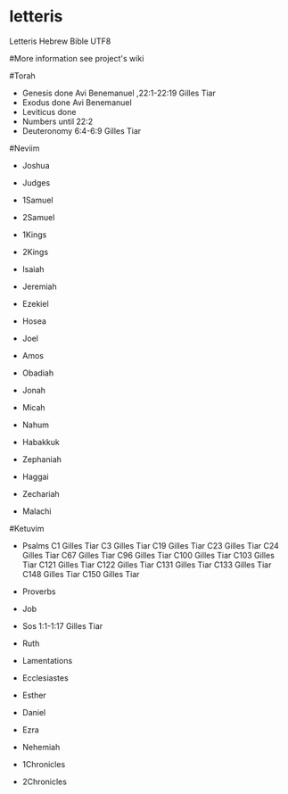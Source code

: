 # letteris
Letteris Hebrew Bible UTF8

#More information see project's wiki


#Torah
- Genesis done  Avi Benemanuel ,22:1-22:19 Gilles Tiar
- Exodus done Avi Benemanuel
- Leviticus done  
- Numbers until 22:2
- Deuteronomy 6:4-6:9 Gilles Tiar

#Neviim
- Joshua 
- Judges 
- 1Samuel 
- 2Samuel 
- 1Kings 
- 2Kings 

- Isaiah 
- Jeremiah 
- Ezekiel 

- Hosea 
- Joel 
- Amos 
- Obadiah 
- Jonah 
- Micah 
- Nahum 
- Habakkuk 
- Zephaniah 
- Haggai 
- Zechariah 
- Malachi 

#Ketuvim
- Psalms C1 Gilles Tiar 
C3 Gilles Tiar
C19 Gilles Tiar 
C23 Gilles Tiar 
C24 Gilles Tiar 
C67 Gilles Tiar 
C96 Gilles Tiar 
C100 Gilles Tiar 
C103 Gilles Tiar 
C121 Gilles Tiar 
C122 Gilles Tiar 
C131 Gilles Tiar 
C133 Gilles Tiar 
C148 Gilles Tiar 
C150 Gilles Tiar 
- Proverbs 
- Job 

- Sos 1:1-1:17 Gilles Tiar 
- Ruth 
- Lamentations 
- Ecclesiastes 
- Esther 

- Daniel 
- Ezra 
- Nehemiah 
- 1Chronicles 
- 2Chronicles 
